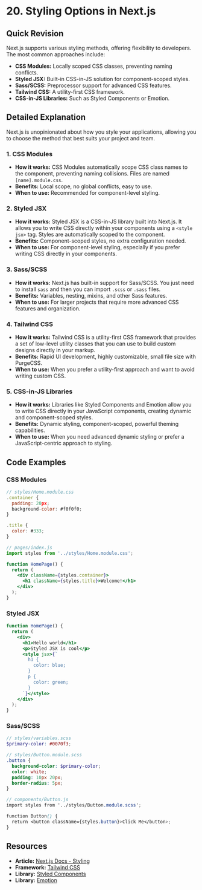 
# 20. Styling Options in Next.js

## Quick Revision

Next.js supports various styling methods, offering flexibility to developers. The most common approaches include:

*   **CSS Modules:** Locally scoped CSS classes, preventing naming conflicts.
*   **Styled JSX:** Built-in CSS-in-JS solution for component-scoped styles.
*   **Sass/SCSS:** Preprocessor support for advanced CSS features.
*   **Tailwind CSS:** A utility-first CSS framework.
*   **CSS-in-JS Libraries:** Such as Styled Components or Emotion.

## Detailed Explanation

Next.js is unopinionated about how you style your applications, allowing you to choose the method that best suits your project and team.

### 1. CSS Modules

*   **How it works:** CSS Modules automatically scope CSS class names to the component, preventing naming collisions. Files are named `[name].module.css`.
*   **Benefits:** Local scope, no global conflicts, easy to use.
*   **When to use:** Recommended for component-level styling.

### 2. Styled JSX

*   **How it works:** Styled JSX is a CSS-in-JS library built into Next.js. It allows you to write CSS directly within your components using a `<style jsx>` tag. Styles are automatically scoped to the component.
*   **Benefits:** Component-scoped styles, no extra configuration needed.
*   **When to use:** For component-level styling, especially if you prefer writing CSS directly in your components.

### 3. Sass/SCSS

*   **How it works:** Next.js has built-in support for Sass/SCSS. You just need to install `sass` and then you can import `.scss` or `.sass` files.
*   **Benefits:** Variables, nesting, mixins, and other Sass features.
*   **When to use:** For larger projects that require more advanced CSS features and organization.

### 4. Tailwind CSS

*   **How it works:** Tailwind CSS is a utility-first CSS framework that provides a set of low-level utility classes that you can use to build custom designs directly in your markup.
*   **Benefits:** Rapid UI development, highly customizable, small file size with PurgeCSS.
*   **When to use:** When you prefer a utility-first approach and want to avoid writing custom CSS.

### 5. CSS-in-JS Libraries

*   **How it works:** Libraries like Styled Components and Emotion allow you to write CSS directly in your JavaScript components, creating dynamic and component-scoped styles.
*   **Benefits:** Dynamic styling, component-scoped, powerful theming capabilities.
*   **When to use:** When you need advanced dynamic styling or prefer a JavaScript-centric approach to styling.

## Code Examples

### CSS Modules

```jsx
// styles/Home.module.css
.container {
  padding: 20px;
  background-color: #f0f0f0;
}

.title {
  color: #333;
}

// pages/index.js
import styles from '../styles/Home.module.css';

function HomePage() {
  return (
    <div className={styles.container}>
      <h1 className={styles.title}>Welcome!</h1>
    </div>
  );
}
```

### Styled JSX

```jsx
function HomePage() {
  return (
    <div>
      <h1>Hello world</h1>
      <p>Styled JSX is cool</p>
      <style jsx>{`
        h1 {
          color: blue;
        }
        p {
          color: green;
        }
      `}</style>
    </div>
  );
}
```

### Sass/SCSS

```scss
// styles/variables.scss
$primary-color: #0070f3;

// styles/Button.module.scss
.button {
  background-color: $primary-color;
  color: white;
  padding: 10px 20px;
  border-radius: 5px;
}

// components/Button.js
import styles from '../styles/Button.module.scss';

function Button() {
  return <button className={styles.button}>Click Me</button>;
}
```

## Resources

*   **Article:** [Next.js Docs - Styling](https://nextjs.org/docs/basic-features/built-in-css-support)
*   **Framework:** [Tailwind CSS](https://tailwindcss.com/)
*   **Library:** [Styled Components](https://styled-components.com/)
*   **Library:** [Emotion](https://emotion.sh/docs/introduction)
